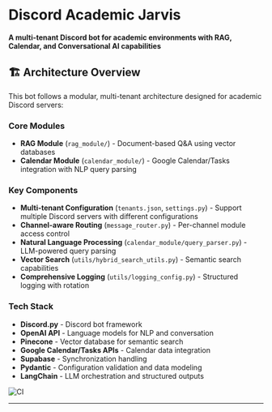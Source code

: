 # Discord Academic Jarvis

<!-- Project Overview and Architecture -->
**A multi-tenant Discord bot for academic environments with RAG, Calendar, and Conversational AI capabilities**

## 🏗️ Architecture Overview

This bot follows a modular, multi-tenant architecture designed for academic Discord servers:

### Core Modules
- **RAG Module** (`rag_module/`) - Document-based Q&A using vector databases
- **Calendar Module** (`calendar_module/`) - Google Calendar/Tasks integration with NLP query parsing

### Key Components
- **Multi-tenant Configuration** (`tenants.json`, `settings.py`) - Support multiple Discord servers with different configurations
- **Channel-aware Routing** (`message_router.py`) - Per-channel module access control
- **Natural Language Processing** (`calendar_module/query_parser.py`) - LLM-powered query parsing
- **Vector Search** (`utils/hybrid_search_utils.py`) - Semantic search capabilities
- **Comprehensive Logging** (`utils/logging_config.py`) - Structured logging with rotation

### Tech Stack
- **Discord.py** - Discord bot framework
- **OpenAI API** - Language models for NLP and conversation
- **Pinecone** - Vector database for semantic search
- **Google Calendar/Tasks APIs** - Calendar data integration 
- **Supabase** - Synchronization handling 
- **Pydantic** - Configuration validation and data modeling
- **LangChain** - LLM orchestration and structured outputs

![CI](https://github.com/Vasilis-christopoulos/mcgill-discord-assistant/actions/workflows/ci.yml/badge.svg)

---
